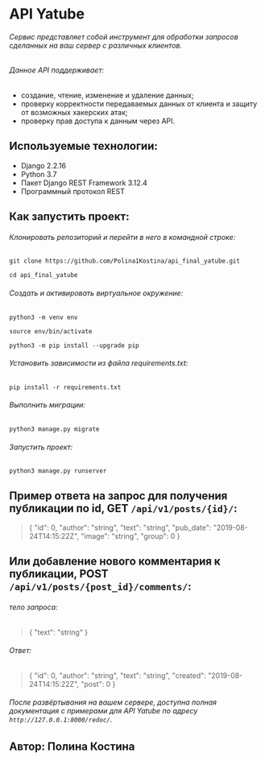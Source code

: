 # API Yatube
###### Сервис представляет собой инструмент для обработки запросов сделанных на ваш сервер с различных клиентов. 
###### Данное API поддерживает:
- создание, чтение, изменение и удаление данных;
- проверку корректности передаваемых данных от клиента и защиту от возможных хакерских атак;
- проверку прав доступа к данным через API.

## Используемые технологии:
- Django 2.2.16
- Python 3.7
- Пакет Django REST Framework 3.12.4
- Программный протокол REST

## Как запустить проект:
###### Клонировать репозиторий и перейти в него в командной строке:

```git clone https://github.com/Polina1Kostina/api_final_yatube.git```

```cd api_final_yatube```

###### Cоздать и активировать виртуальное окружение:
```python3 -m venv env```

```source env/bin/activate```

```python3 -m pip install --upgrade pip```

###### Установить зависимости из файла requirements.txt:
```pip install -r requirements.txt```

###### Выполнить миграции:
```python3 manage.py migrate```

###### Запустить проект:
```python3 manage.py runserver```

## Пример ответа на запрос для получения публикации по id, GET `/api/v1/posts/{id}/`:
>{
  >"id": 0,
  >"author": "string",
  >"text": "string",
  >"pub_date": "2019-08-24T14:15:22Z",
  >"image": "string",
  >"group": 0
>}
## Или добавление нового комментария к публикации, POST `/api/v1/posts/{post_id}/comments/`:
###### тело запроса:
>{
  >"text": "string"
>}
###### Ответ:
>{
  >"id": 0,
  >"author": "string",
  >"text": "string",
  >"created": "2019-08-24T14:15:22Z",
  >"post": 0
>}

###### После развёртывания на вашем сервере, доступна полная документация с примерами для API Yatube по адресу `http://127.0.0.1:8000/redoc/`.

## Автор: Полина Костина

